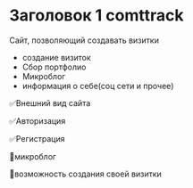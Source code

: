 # Заголовок 1 comttrack

Сайт, позволяющий создавать визитки
- создание визиток
- Сбор портфолио
- Микроблог
- информация о себе(соц сети и прочее)

:white_check_mark:Внешний вид сайта

:white_check_mark:Авторизация

:white_check_mark:Регистрация

:black_square_button:микроблог

:black_square_button:возможность создания своей визитки
